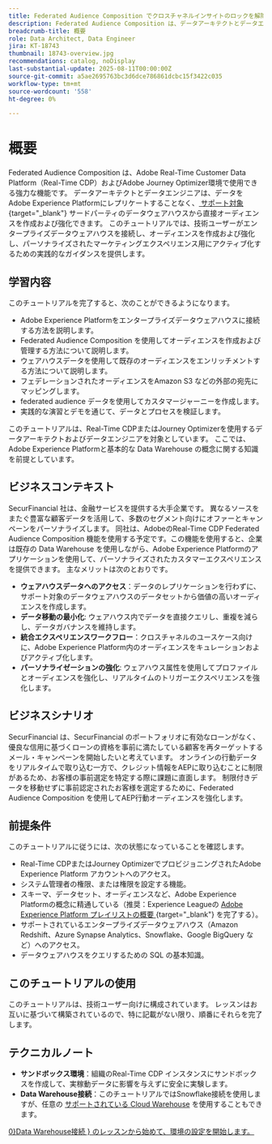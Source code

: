 ```yaml
---
title: Federated Audience Composition でクロスチャネルインサイトのロックを解除
description: Federated Audience Composition は、データアーキテクトとデータエンジニアがサードパーティのデータウェアハウスから直接オーディエンスを作成し、強化できる強力な機能です。
breadcrumb-title: 概要
role: Data Architect, Data Engineer
jira: KT-18743
thumbnail: 18743-overview.jpg
recommendations: catalog, noDisplay
last-substantial-update: 2025-08-11T00:00:00Z
source-git-commit: a5ae2695763bc3d6dce786861dcbc15f3422c035
workflow-type: tm+mt
source-wordcount: '558'
ht-degree: 0%

---
```



# 概要

Federated Audience Composition は、Adobe Real-Time Customer Data Platform（Real-Time CDP）およびAdobe Journey Optimizer環境で使用できる強力な機能です。 データアーキテクトとデータエンジニアは、データをAdobe Experience Platformにレプリケートすることなく、[ サポート対象 ](https://experienceleague.adobe.com/ja/docs/federated-audience-composition/using/start/access-prerequisites){target="_blank"} サードパーティのデータウェアハウスから直接オーディエンスを作成および強化できます。 このチュートリアルでは、技術ユーザーがエンタープライズデータウェアハウスを接続し、オーディエンスを作成および強化し、パーソナライズされたマーケティングエクスペリエンス用にアクティブ化するための実践的なガイダンスを提供します。

## 学習内容

このチュートリアルを完了すると、次のことができるようになります。

- Adobe Experience Platformをエンタープライズデータウェアハウスに接続する方法を説明します。
- Federated Audience Composition を使用してオーディエンスを作成および管理する方法について説明します。
- ウェアハウスデータを使用して既存のオーディエンスをエンリッチメントする方法について説明します。
- フェデレーションされたオーディエンスをAmazon S3 などの外部の宛先にマッピングします。
- federated audience データを使用してカスタマージャーニーを作成します。
- 実践的な演習とデモを通じて、データとプロセスを検証します。

このチュートリアルは、Real-Time CDPまたはJourney Optimizerを使用するデータアーキテクトおよびデータエンジニアを対象としています。 ここでは、Adobe Experience Platformと基本的な Data Warehouse の概念に関する知識を前提としています。

## ビジネスコンテキスト

SecurFinancial 社は、金融サービスを提供する大手企業です。 異なるソースをまたぐ豊富な顧客データを活用して、多数のセグメント向けにオファーとキャンペーンをパーソナライズします。 同社は、AdobeのReal-Time CDP Federated Audience Composition 機能を使用する予定です。この機能を使用すると、企業は既存の Data Warehouse を使用しながら、Adobe Experience Platformのアプリケーションを使用して、パーソナライズされたカスタマーエクスペリエンスを提供できます。 主なメリットは次のとおりです。

- **ウェアハウスデータへのアクセス**：データのレプリケーションを行わずに、サポート対象のデータウェアハウスのデータセットから価値の高いオーディエンスを作成します。
- **データ移動の最小化**: ウェアハウス内でデータを直接クエリし、重複を減らし、データガバナンスを維持します。
- **統合エクスペリエンスワークフロー**：クロスチャネルのユースケース向けに、Adobe Experience Platform内のオーディエンスをキュレーションおよびアクティブ化します。
- **パーソナライゼーションの強化**: ウェアハウス属性を使用してプロファイルとオーディエンスを強化し、リアルタイムのトリガーエクスペリエンスを強化します。

## ビジネスシナリオ

SecurFinancial は、SecurFinancial のポートフォリオに有効なローンがなく、優良な信用に基づくローンの資格を事前に満たしている顧客を再ターゲットするメール・キャンペーンを開始したいと考えています。 オンラインの行動データをリアルタイムで取り込む一方で、クレジット情報をAEPに取り込むことに制限があるため、お客様の事前選定を特定する際に課題に直面します。 制限付きデータを移動せずに事前認定されたお客様を選定するために、Federated Audience Composition を使用してAEP行動オーディエンスを強化します。



## 前提条件

このチュートリアルに従うには、次の状態になっていることを確認します。

- Real-Time CDPまたはJourney OptimizerでプロビジョニングされたAdobe Experience Platform アカウントへのアクセス。
- システム管理者の権限、または権限を設定する機能。
- スキーマ、データセット、オーディエンスなど、Adobe Experience Platformの概念に精通している（推奨：Experience Leagueの [Adobe Experience Platform プレイリストの概要 ](https://experienceleague.adobe.com/ja/playlists/experience-platform-introduction?lang=en){target="_blank"} を完了する）。
- サポートされているエンタープライズデータウェアハウス（Amazon Redshift、Azure Synapse Analytics、Snowflake、Google BigQuery など）へのアクセス。
- データウェアハウスをクエリするための SQL の基本知識。

## このチュートリアルの使用

このチュートリアルは、技術ユーザー向けに構成されています。 レッスンはお互いに基づいて構築されているので、特に記載がない限り、順番にそれらを完了します。

## テクニカルノート

- **サンドボックス環境**：組織のReal-Time CDP インスタンスにサンドボックスを作成して、実稼動データに影響を与えずに安全に実験します。
- **Data Warehouse接続**：このチュートリアルではSnowflake接続を使用しますが、任意の [ サポートされている Cloud Warehouse](https://experienceleague.adobe.com/ja/docs/federated-audience-composition/using/start/access-prerequisites) を使用することもできます。

[0&rbrace;Data Warehouse接続 &rbrace; のレッスンから始めて、環境の設定を開始します。](data-warehouse-connection.md)
